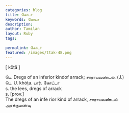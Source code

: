 ```yaml
---
categories: blog
title: கோடா
keywords: கோடா
description: 
author: Tamilan
layout: Ruby
tags: 
 
permalink: கோடா
featured: /images/ttak-48.png
---
```

  
[ kōṭā ]  
  
பெ. Dregs of an inferior kindof arrack; சாராயவண்டல். (J.)  
பெ. U. khōṭa. பார். கோட்டா  
s. the lees, dregs of arrack  
s. [prov.]  
The dregs of an infe rior kind of arrack, சாராயவண்டல்  
அரக்குமண்டி
